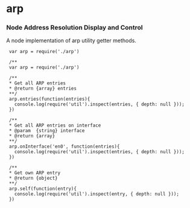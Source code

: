 # arp
### Node Address Resolution Display and Control
A node implementation of arp utility getter methods.

```
 var arp = require('./arp')

 /**
 var arp = require('./arp')

 /**
 * Get all ARP entries
 * @return {array} entries
 **/
 arp.entries(function(entries){
   console.log(require('util').inspect(entries, { depth: null }));
 })

 /**
 * Get all ARP entries on interface
 * @param  {string} interface
 * @return {array}
 **/
 arp.onInterface('en0', function(entries){
   console.log(require('util').inspect(entries, { depth: null }));
 })

 /**
 * Get own ARP entry
 * @return {object}
 **/
 arp.self(function(entry){
   console.log(require('util').inspect(entry, { depth: null }));
 })
```

